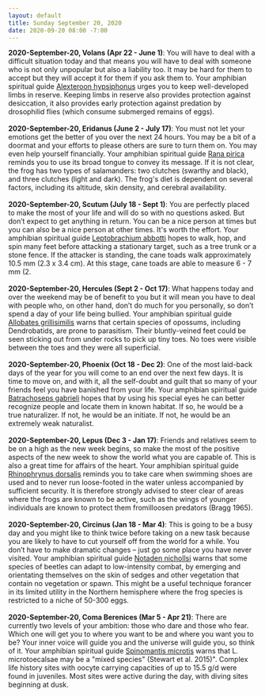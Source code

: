```yaml
---
layout: default
title: Sunday September 20, 2020
date: 2020-09-20 08:00 -7:00
---
```


**2020-September-20, Volans (Apr 22 - June 1)**: You will have to deal with a difficult situation today and that means you will have to deal with someone who is not only unpopular but also a liability too. It may be hard for them to accept but they will accept it for them if you ask them to. Your amphibian spiritual guide [Alexteroon hypsiphonus](https://amphibiaweb.org/cgi/amphib_query?where-genus=Alexteroon&where-species=hypsiphonus) urges you to keep well-developed limbs in reserve. Keeping limbs in reserve also provides protection against desiccation, it also provides early protection against predation by drosophilid flies (which consume submerged remains of eggs). <br /><br />**2020-September-20, Eridanus (June 2 - July 17)**: You must not let your emotions get the better of you over the next 24 hours. You may be a bit of a doormat and your efforts to please others are sure to turn them on. You may even help yourself financially. Your amphibian spiritual guide [Rana pirica](https://amphibiaweb.org/cgi/amphib_query?where-genus=Rana&where-species=pirica) reminds you to use its broad tongue to convey its message. If it is not clear, the frog has two types of salamanders: two clutches (swarthy and black), and three clutches (light and dark). The frog's diet is dependent on several factors, including its altitude, skin density, and cerebral availability. <br /><br />**2020-September-20, Scutum (July 18 - Sept 1)**: You are perfectly placed to make the most of your life and will do so with no questions asked. But don’t expect to get anything in return. You can be a nice person at times but you can also be a nice person at other times. It's worth the effort. Your amphibian spiritual guide [Leptobrachium abbotti](https://amphibiaweb.org/cgi/amphib_query?where-genus=Leptobrachium&where-species=abbotti) hopes to walk, hop, and spin many feet before attacking a stationary target, such as a tree trunk or a stone fence. If the attacker is standing, the cane toads walk approximately 10.5 mm (2.3 x 3.4 cm). At this stage, cane toads are able to measure 6 - 7 mm (2. <br /><br />**2020-September-20, Hercules (Sept 2 - Oct 17)**: What happens today and over the weekend may be of benefit to you but it will mean you have to deal with people who, on other hand, don’t do much for you personally, so don’t spend a day of your life being bullied. Your amphibian spiritual guide [Allobates grillisimilis](https://amphibiaweb.org/cgi/amphib_query?where-genus=Allobates&where-species=grillisimilis) warns that certain species of opossums, including Dendrobatids, are prone to parasitism.  Their bluntly-veined feet could be seen sticking out from under rocks to pick up tiny toes.  No toes were visible between the toes and they were all superficial. <br /><br />**2020-September-20, Phoenix (Oct 18 - Dec 2)**: One of the most laid-back days of the year for you will come to an end over the next few days. It is time to move on, and with it, all the self-doubt and guilt that so many of your friends feel you have banished from your life. Your amphibian spiritual guide [Batrachoseps gabrieli](https://amphibiaweb.org/cgi/amphib_query?where-genus=Batrachoseps&where-species=gabrieli) hopes that by using his special eyes he can better recognize people and locate them in known habitat. If so, he would be a true naturalizer. If not, he would be an initiate. If not, he would be an extremely weak naturalist. <br /><br />**2020-September-20, Lepus (Dec 3 - Jan 17)**: Friends and relatives seem to be on a high as the new week begins, so make the most of the positive aspects of the new week to show the world what you are capable of. This is also a great time for affairs of the heart. Your amphibian spiritual guide [Rhinophrynus dorsalis](https://amphibiaweb.org/cgi/amphib_query?where-genus=Rhinophrynus&where-species=dorsalis) reminds you to take care when swimming shoes are used and to never run loose-footed in the water unless accompanied by sufficient security. It is therefore strongly advised to steer clear of areas where the frogs are known to be active, such as the wings of younger individuals are known to protect them fromilloosen predators (Bragg 1965). <br /><br />**2020-September-20, Circinus (Jan 18 - Mar 4)**: This is going to be a busy day and you might like to think twice before taking on a new task because you are likely to have to cut yourself off from the world for a while. You don’t have to make dramatic changes – just go some place you have never visited. Your amphibian spiritual guide [Notaden nichollsi](https://amphibiaweb.org/cgi/amphib_query?where-genus=Notaden&where-species=nichollsi) warns that some species of beetles can adapt to low-intensity combat, by emerging and orientating themselves on the skin of sedges and other vegetation that contain no vegetation or spawn. This might be a useful technique forancer in its limited utility in the Northern hemisphere where the frog species is restricted to a niche of 50-300 eggs. <br /><br />**2020-September-20, Coma Berenices (Mar 5 - Apr 21)**: There are currently two levels of your ambition: those who dare and those who fear. Which one will get you to where you want to be and where you want you to be? Your inner voice will guide you and the universe will guide you, so think of it. Your amphibian spiritual guide [Spinomantis microtis](https://amphibiaweb.org/cgi/amphib_query?where-genus=Spinomantis&where-species=microtis) warns that L. microtoecalsae may be a "mixed species" (Stewart et al. 2015)". Complex life history sites with oocyte carrying capacities of up to 15.5 g/d were found in juveniles. Most sites were active during the day, with diving sites beginning at dusk. <br /><br />